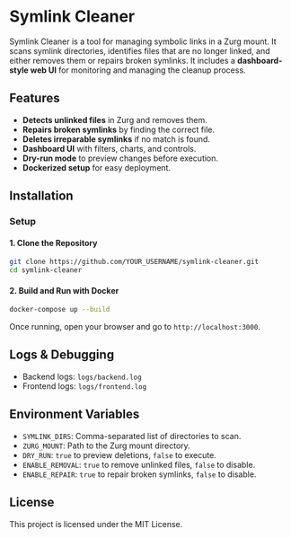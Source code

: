 # Symlink Cleaner

Symlink Cleaner is a tool for managing symbolic links in a Zurg mount. It scans symlink directories, identifies files that are no longer linked, and either removes them or repairs broken symlinks. It includes a **dashboard-style web UI** for monitoring and managing the cleanup process.

## Features
- **Detects unlinked files** in Zurg and removes them.
- **Repairs broken symlinks** by finding the correct file.
- **Deletes irreparable symlinks** if no match is found.
- **Dashboard UI** with filters, charts, and controls.
- **Dry-run mode** to preview changes before execution.
- **Dockerized setup** for easy deployment.

## Installation
### Setup
#### 1. Clone the Repository
```sh
git clone https://github.com/YOUR_USERNAME/symlink-cleaner.git
cd symlink-cleaner
```
#### 2. Build and Run with Docker
```sh
docker-compose up --build
```
Once running, open your browser and go to `http://localhost:3000`.

## Logs & Debugging
- Backend logs: `logs/backend.log`
- Frontend logs: `logs/frontend.log`

## Environment Variables
- `SYMLINK_DIRS`: Comma-separated list of directories to scan.
- `ZURG_MOUNT`: Path to the Zurg mount directory.
- `DRY_RUN`: `true` to preview deletions, `false` to execute.
- `ENABLE_REMOVAL`: `true` to remove unlinked files, `false` to disable.
- `ENABLE_REPAIR`: `true` to repair broken symlinks, `false` to disable.

## License
This project is licensed under the MIT License.
